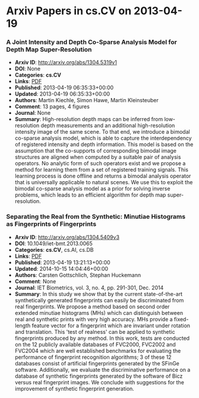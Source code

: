 # Arxiv Papers in cs.CV on 2013-04-19
### A Joint Intensity and Depth Co-Sparse Analysis Model for Depth Map Super-Resolution
- **Arxiv ID**: http://arxiv.org/abs/1304.5319v1
- **DOI**: None
- **Categories**: **cs.CV**
- **Links**: [PDF](http://arxiv.org/pdf/1304.5319v1)
- **Published**: 2013-04-19 06:35:33+00:00
- **Updated**: 2013-04-19 06:35:33+00:00
- **Authors**: Martin Kiechle, Simon Hawe, Martin Kleinsteuber
- **Comment**: 13 pages, 4 figures
- **Journal**: None
- **Summary**: High-resolution depth maps can be inferred from low-resolution depth measurements and an additional high-resolution intensity image of the same scene. To that end, we introduce a bimodal co-sparse analysis model, which is able to capture the interdependency of registered intensity and depth information. This model is based on the assumption that the co-supports of corresponding bimodal image structures are aligned when computed by a suitable pair of analysis operators. No analytic form of such operators exist and we propose a method for learning them from a set of registered training signals. This learning process is done offline and returns a bimodal analysis operator that is universally applicable to natural scenes. We use this to exploit the bimodal co-sparse analysis model as a prior for solving inverse problems, which leads to an efficient algorithm for depth map super-resolution.



### Separating the Real from the Synthetic: Minutiae Histograms as Fingerprints of Fingerprints
- **Arxiv ID**: http://arxiv.org/abs/1304.5409v3
- **DOI**: 10.1049/iet-bmt.2013.0065
- **Categories**: **cs.CV**, cs.AI, cs.DB
- **Links**: [PDF](http://arxiv.org/pdf/1304.5409v3)
- **Published**: 2013-04-19 13:21:13+00:00
- **Updated**: 2014-10-15 14:04:46+00:00
- **Authors**: Carsten Gottschlich, Stephan Huckemann
- **Comment**: None
- **Journal**: IET Biometrics, vol. 3, no. 4, pp. 291-301, Dec. 2014
- **Summary**: In this study we show that by the current state-of-the-art synthetically generated fingerprints can easily be discriminated from real fingerprints. We propose a method based on second order extended minutiae histograms (MHs) which can distinguish between real and synthetic prints with very high accuracy. MHs provide a fixed-length feature vector for a fingerprint which are invariant under rotation and translation. This 'test of realness' can be applied to synthetic fingerprints produced by any method. In this work, tests are conducted on the 12 publicly available databases of FVC2000, FVC2002 and FVC2004 which are well established benchmarks for evaluating the performance of fingerprint recognition algorithms; 3 of these 12 databases consist of artificial fingerprints generated by the SFinGe software. Additionally, we evaluate the discriminative performance on a database of synthetic fingerprints generated by the software of Bicz versus real fingerprint images. We conclude with suggestions for the improvement of synthetic fingerprint generation.



